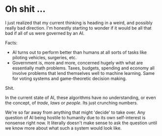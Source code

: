 # Oh shit ...

I just realized that my current thinking is heading in a weird, and possibly really bad direction. I'm honestly starting to wonder if it would be all that bad if all of us were governed by an AI.

Facts:
- AI turns out to perform better than humans at all sorts of tasks like piloting vehicles, surgeries, etc.
- Government is, more and more, concerned hugely with what are essentially math problems. Taxes, budgets, spending and economy all involve problems that lend themselves well to machine learning. Same for voting systems and game-theoretic decision making.

Shit. 

In the current state of AI, these algorithms have no understanding, or even the concept, of _trade_, _laws_ or _people_. Its just crunching numbers.

We're so far away from anything that might 'decide' to take over. Any question of AI being hostile to humanity due to its own self-interest is nonsense right now. It literally doesn't make sense to ask the question until we know more about what such a system would look like.

